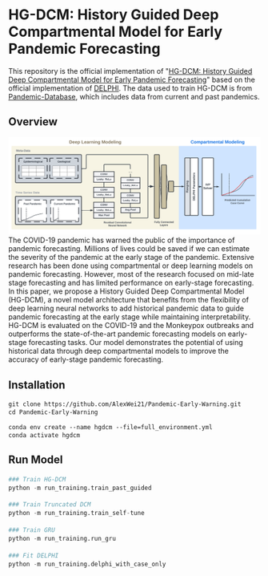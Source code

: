 # HG-DCM: History Guided Deep Compartmental Model for Early Pandemic Forecasting
This repository is the official implementation of "[HG-DCM: History Guided Deep Compartmental Model for Early Pandemic Forecasting](https://www.medrxiv.org/content/10.1101/2024.11.18.24317469v1)" based on the official implementation of [DELPHI](https://github.com/COVIDAnalytics/DELPHI).
The data used to train HG-DCM is from [Pandemic-Database](https://github.com/AlexWei21/Pandemic-Database), which includes data from current and past pandemics.

## Overview
![architecture](/architecture.png)
The COVID-19 pandemic has warned the public of the importance of pandemic
forecasting. Millions of lives could be saved if we can estimate the severity of
the pandemic at the early stage of the pandemic. Extensive research has been
done using compartmental or deep learning models on pandemic forecasting.
However, most of the research focused on mid-late stage forecasting and has
limited performance on early-stage forecasting. In this paper, we propose a History
Guided Deep Compartmental Model (HG-DCM), a novel model architecture that
benefits from the flexibility of deep learning neural networks to add historical
pandemic data to guide pandemic forecasting at the early stage while maintaining
interpretability. HG-DCM is evaluated on the COVID-19 and the Monkeypox
outbreaks and outperforms the state-of-the-art pandemic forecasting models on
early-stage forecasting tasks. Our model demonstrates the potential of using
historical data through deep compartmental models to improve the accuracy of
early-stage pandemic forecasting.

## Installation 
```shell
git clone https://github.com/AlexWei21/Pandemic-Early-Warning.git
cd Pandemic-Early-Warning
```

```shell
conda env create --name hgdcm --file=full_environment.yml
conda activate hgdcm
```

## Run Model
```python
### Train HG-DCM
python -m run_training.train_past_guided

### Train Truncated DCM
python -m run_training.train_self-tune

### Train GRU
python -m run_training.run_gru

### Fit DELPHI
python -m run_training.delphi_with_case_only
```
